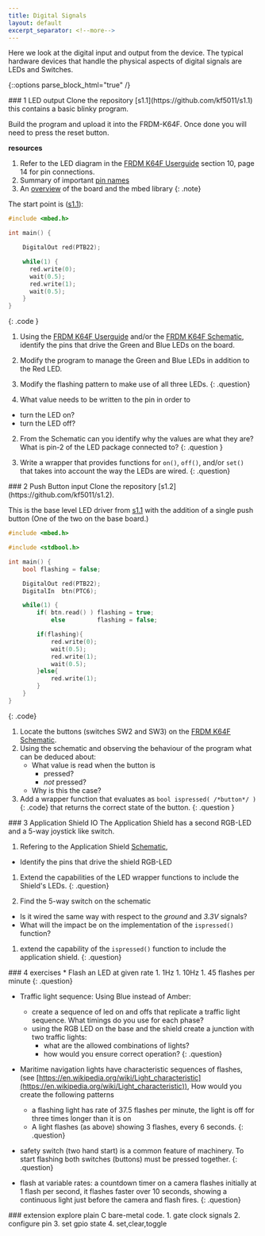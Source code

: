 ```yaml
---
title: Digital Signals
layout: default
excerpt_separator: <!--more-->
---
```

Here we look at the digital input and output from the device.
The typical hardware devices that handle the physical aspects of digital signals are LEDs and Switches.
<!--more-->


{::options parse_block_html="true" /}
<article class="exercise">
### 1 LED output
Clone the repository [s1.1](https://github.com/kf5011/s1.1)
this contains a basic blinky program.

Build the program and upload it into the FRDM-K64F.  Once done you will need to press the reset button.

**resources**
  1. Refer to the LED diagram in the [FRDM K64F Userguide](https://kf5011.github.io/docs/FRDMK64FUG.pdf#page=14) section 10, page 14 for pin connections.
  2. Summary of important [pin names](https://os.mbed.com/teams/Freescale/wiki/frdm-k64f-pinnames)
  3. An [overview](https://os.mbed.com/platforms/FRDM-K64F/) of the board and the mbed library
{: .note}

The start point is ([s1.1](https://github.com/kf5011/s1.1)):
```c
#include <mbed.h>

int main() {

    DigitalOut red(PTB22);

    while(1) {
      red.write(0);
      wait(0.5);
      red.write(1);
      wait(0.5);
    }
}
```
{: .code }

 1. Using the [FRDM K64F Userguide](https://kf5011.github.io/docs/FRDMK64FUG.pdf#page=14) and/or the [FRDM K64F Schematic](https://kf5011.github.io/docs/FRDM-K64F_SCH.pdf), identify the pins that drive the Green and Blue LEDs on the board.
 1. Modify the program to manage the Green and Blue LEDs in addition to the Red LED.
 1. Modify the flashing pattern to make use of all three LEDs.
{: .question}

1. What value needs to be written to the pin in order to
 * turn the LED on?
 * turn the LED off?
2. From the Schematic can you identify why the values are what they are?  
<span class="hint">What is pin-2 of the LED package connected to?</span>
{: .question }

1.  Write a wrapper that provides functions for `on()`, `off()`, and/or `set()` that takes into account the way the LEDs are wired.
{: .question}

</article>

<article class="exercise">
### 2 Push Button input
Clone the repository [s1.2](https://github.com/kf5011/s1.2).

This is the base level LED driver from [s1.1](https://github.com/kf5011/s1.1) with the addition of a single push button (One of the two on the base board.)

```c
#include <mbed.h>

#include <stdbool.h>

int main() {
    bool flashing = false;

    DigitalOut red(PTB22);
    DigitalIn  btn(PTC6);

    while(1) {
        if( btn.read() ) flashing = true;
            else         flashing = false;

        if(flashing){
            red.write(0);
            wait(0.5);
            red.write(1);
            wait(0.5);
        }else{
            red.write(1);
        }
    }
}
```
{: .code}

1. Locate the buttons (switches SW2 and SW3) on the [FRDM K64F Schematic](https://kf5011.github.io/docs/FRDM-K64F_SCH.pdf#page=4).
2. Using the schematic and observing the behaviour of the program what can be deduced about:
    * What value is read when the button is
        + pressed?
        + _not_ pressed?
    * Why is this the case?
1. Add a wrapper function that evaluates as
  `bool ispressed( /*button*/ )`{: .code}
  that returns the correct state of the button.
{: .question }
</article>

<article class="exercise">
### 3 Application Shield IO
The Application Shield has a second RGB-LED and a 5-way joystick like switch.

1. Refering to the Application Shield [Schematic](http://kf5011.github.io/docs/ApplicationShield%20V_1_0_0%20SCH.pdf),
  * Identify the pins that drive the shield RGB-LED
1. Extend the capabilities of the LED wrapper functions to include the Shield's LEDs.
{: .question}

1. Find the 5-way switch on the schematic
  * Is it wired the same way with respect to the _ground_ and _3.3V_ signals?
  * What will the impact be on the implementation of the `ispressed()` function?
1. extend the capability of the `ispressed()` function to include the application shield.
  {: .question}

</article>

<article class="exercise">
### 4 exercises
* Flash an LED at given rate
    1. 1Hz
    1. 10Hz
    1. 45 flashes per minute
{: .question}

* Traffic light sequence:  Using Blue instead of Amber:
  * create a sequence of led on and offs that replicate a traffic light sequence.  What timings do you use for each phase?
  * using the RGB LED on the base and the shield create a junction with two traffic lights:
    + what are the allowed combinations of lights?
    + how would you ensure correct operation?
{: .question}


* Maritime navigation lights have characteristic sequences of flashes,
  (see [https://en.wikipedia.org/wiki/Light_characteristic](https://en.wikipedia.org/wiki/Light_characteristic)),
  How would you create the following patterns
  + a flashing light has rate of 37.5 flashes per minute, the light is off for three times longer than it is on
  + A light flashes (as above) showing 3 flashes, every 6 seconds.
{: .question}

* safety switch (two hand start) is a common feature of machinery.  To start flashing both switches (buttons) must be pressed together.
{: .question}

* flash at variable rates:  a countdown timer on a camera flashes initially at 1 flash per second, it flashes faster over 10 seconds, showing a continuous light just before the camera and flash fires.
{: .question}
</article>

<article class="exercise">
### extension
explore plain C bare-metal code.
1. gate clock signals
2. configure pin
3. set gpio state
4. set,clear,toggle
</article>
